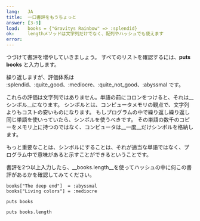 ```yaml
---
lang:   JA
title:  一口書評をもうちょっと
answer: [3-9]
load:   books = {"Gravitys Rainbow" => :splendid}
ok:     lengthメソッドは文字列だけでなく、配列やハッシュでも使えます
error:
---
```


つづけて書評を増やしていきましょう。
すべてのリストを確認するには、__puts books__ と入力します。

繰り返しますが、評価体系は :splendid、:quite\_good、:mediocre、:quite\_not\_good、:abyssmal です。

これらの評価は文字列ではありません。単語の前にコロンをつけると、それは__シンボル__になります。
シンボルとは、コンピュータメモリの観点で、文字列よりもコストの安いものになります。
もしプログラムの中で繰り返し繰り返し同じ単語を使いっていたら、シンボルを使うべきです。
その単語の数千のコピーをメモリ上に持つのではなく、コンピュータは__一度__だけシンボルを格納します。

もっと重要なことは、シンボルにすることは、それが適当な単語ではなく、プログラム中で意味があると示すことができるということです。

書評を2つ以上入力したら、__books.length__を使ってハッシュの中に何この書評があるかを確認してみてください。

    books["The deep end"]  = :abyssmal
    books["Living colors"] = :mediocre
    
    puts books
    
    puts books.length
